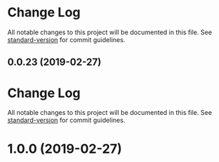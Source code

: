 # Change Log

All notable changes to this project will be documented in this file. See [standard-version](https://github.com/conventional-changelog/standard-version) for commit guidelines.

## 0.0.23 (2019-02-27)



# Change Log

All notable changes to this project will be documented in this file. See [standard-version](https://github.com/conventional-changelog/standard-version) for commit guidelines.

# 1.0.0 (2019-02-27)
